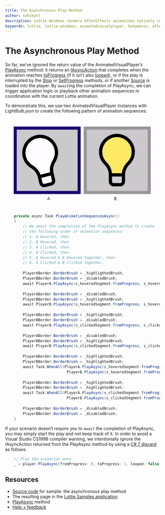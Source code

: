 ```yaml
---
title: The Asynchronous Play Method
author: sohchatt
description: Lottie-Windows renders AfterEffects animations natively in Windows applications.
keywords: lottie, lottie-windows, animatedvisualplayer, bodymovin, aftereffects, windows 10, uwp, uwp community toolkit
---
```


# The Asynchronous Play Method

So far, we’ve ignored the return value of the AnimatedVisualPlayer’s [PlayAsync](/uwp/api/microsoft.ui.xaml.controls.animatedvisualplayer.playasync) method: it returns an [IAsyncAction](/uwp/api/microsoft.ui.xaml.controls.animatedvisualplayer.playasync#returns) that completes when the animation reaches [toProgress](/uwp/api/microsoft.ui.xaml.controls.animatedvisualplayer.playasync#parameters) (if it isn’t also [looped](/uwp/api/microsoft.ui.xaml.controls.animatedvisualplayer.playasync#parameters)), or if the play is interrupted by the [Stop](/uwp/api/microsoft.ui.xaml.controls.animatedvisualplayer.stop) or [SetProgress](/uwp/api/microsoft.ui.xaml.controls.animatedvisualplayer.setprogress) methods, or if another [Source](/uwp/api/microsoft.ui.xaml.controls.animatedvisualplayer.source) is loaded into the player. By `await`ing the completion of PlayAsync, we can trigger application logic or playback other animation sequences in coordination with the current Lottie animation.

To demonstrate this, we use two AnimatedVisualPlayer instances with _LightBulb.json_ to create the following pattern of animation sequences:

![Async Gif](../../resources/images/Animations/Lottie/LottieDocs_Async.gif)

```C#
    private async Task PlayAnimationSequencesAsync()
    {
        // We await the completion of the PlayAsync method to create 
        // the following order of animation sequences: 
        // 1. A Hovered, then
        // 2. B Hovered, then
        // 3. A Clicked, then
        // 4. B Clicked, then
        // 5. A Hovered & B Hovered together, then
        // 6. A Clicked & B Clicked together.

        PlayerABorder.BorderBrush = _highlightedBrush;
        PlayerBBorder.BorderBrush = _disabledBrush;
        await PlayerA.PlayAsync(s_hoveredSegment.fromProgress, s_hoveredSegment.toProgress, s_hoveredSegment.looping);

        PlayerABorder.BorderBrush = _disabledBrush;
        PlayerBBorder.BorderBrush = _highlightedBrush;
        await PlayerB.PlayAsync(s_hoveredSegment.fromProgress, s_hoveredSegment.toProgress, s_hoveredSegment.looping);

        PlayerABorder.BorderBrush = _highlightedBrush;
        PlayerBBorder.BorderBrush = _disabledBrush;
        await PlayerA.PlayAsync(s_clickedSegment.fromProgress, s_clickedSegment.toProgress, s_clickedSegment.looping);

        PlayerABorder.BorderBrush = _disabledBrush;
        PlayerBBorder.BorderBrush = _highlightedBrush;
        await PlayerB.PlayAsync(s_clickedSegment.fromProgress, s_clickedSegment.toProgress, s_clickedSegment.looping);

        PlayerABorder.BorderBrush = _highlightedBrush;
        PlayerBBorder.BorderBrush = _highlightedBrush;
        await Task.WhenAll(PlayerA.PlayAsync(s_hoveredSegment.fromProgress, s_hoveredSegment.toProgress, s_hoveredSegment.looping).AsTask(),
                            PlayerB.PlayAsync(s_hoveredSegment.fromProgress, s_hoveredSegment.toProgress, s_hoveredSegment.looping).AsTask());

        PlayerABorder.BorderBrush = _highlightedBrush;
        PlayerBBorder.BorderBrush = _highlightedBrush;
        await Task.WhenAll(PlayerA.PlayAsync(s_clickedSegment.fromProgress, s_clickedSegment.toProgress, s_clickedSegment.looping).AsTask(),
                            PlayerB.PlayAsync(s_clickedSegment.fromProgress, s_clickedSegment.toProgress, s_clickedSegment.looping).AsTask());

        PlayerABorder.BorderBrush = _disabledBrush;
        PlayerBBorder.BorderBrush = _disabledBrush;
    }

```

If your scenario doesn’t require you to `await` the completion of PlayAsync, you may simply start the play and not keep track of it. In order to avoid a Visual Studio CS1998 compiler warning, we intentionally ignore the IAsyncAction returned from the PlayAsync method by using a [C# 7 discard](/dotnet/csharp/discards#a-standalone-discard) as follows:

```c#
    // Play the animation once.
    _ = player.PlayAsync(fromProgress: 0, toProgress: 1, looped: false);
```

## Resources

* [Source code](https://github.com/windows-toolkit/Lottie-Windows/blob/master/samples/LottieSamples/Scenarios/AsyncPage.xaml.cs) for sample: the asynchronous play method
* The resulting page in the [Lottie Samples application](http://aka.ms/lottiesamples)
* [PlayAsync](/uwp/api/microsoft.ui.xaml.controls.animatedvisualplayer.playasync) method
* [Help + feedback](https://github.com/windows-toolkit/Lottie-Windows/issues)